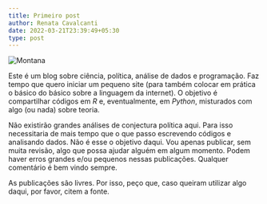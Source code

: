 ```yaml
---
title: Primeiro post
author: Renata Cavalcanti
date: 2022-03-21T23:39:49+05:30
type: post
---
```


![Montana](/images/montana.jpg)

Este é um blog sobre ciência, política, análise de dados e programação. Faz tempo que quero iniciar um pequeno site (para também colocar em prática o básico do básico sobre a linguagem da internet). O objetivo é compartilhar códigos em *R* e, eventualmente, em *Python*, misturados com algo (ou nada) sobre teoria.

Não existirão grandes análises de conjectura política aqui. Para isso necessitaria de mais tempo que o que passo escrevendo códigos e analisando dados. Não é esse o objetivo daqui. Vou apenas publicar, sem muita revisão, algo que possa ajudar alguém em algum momento. Podem haver erros grandes e/ou pequenos nessas publicações. Qualquer comentário é bem vindo sempre.

As publicações são livres. Por isso, peço que, caso queiram utilizar algo daqui, por favor, citem a fonte.
